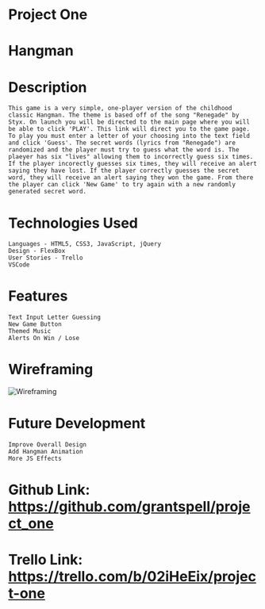 # Project One

# Hangman

# Description
    This game is a very simple, one-player version of the childhood classic Hangman. The theme is based off of the song "Renegade" by Styx. On launch you will be directed to the main page where you will be able to click 'PLAY'. This link will direct you to the game page. To play you must enter a letter of your choosing into the text field and click 'Guess'. The secret words (lyrics from "Renegade") are randomized and the player must try to guess what the word is. The plaeyer has six "lives" allowing them to incorrectly guess six times. If the player incorectly guesses six times, they will receive an alert saying they have lost. If the player correctly guesses the secret word, they will receive an alert saying they won the game. From there the player can click 'New Game' to try again with a new randomly generated secret word.

# Technologies Used
    Languages - HTML5, CSS3, JavaScript, jQuery
    Design - FlexBox
    User Stories - Trello
    VSCode

# Features
    Text Input Letter Guessing
    New Game Button
    Themed Music
    Alerts On Win / Lose

# Wireframing

<img src="images/gameii.jpeg" alt="Wireframing" />

# Future Development
    Improve Overall Design
    Add Hangman Animation
    More JS Effects

# Github Link: https://github.com/grantspell/project_one
# Trello Link: https://trello.com/b/02iHeEix/project-one